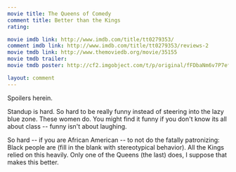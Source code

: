 ```yaml
---
movie title: The Queens of Comedy
comment title: Better than the Kings
rating: 

movie imdb link: http://www.imdb.com/title/tt0279353/
comment imdb link: http://www.imdb.com/title/tt0279353/reviews-2
movie tmdb link: http://www.themoviedb.org/movie/35155
movie tmdb trailer: 
movie tmdb poster: http://cf2.imgobject.com/t/p/original/fFDbaNm6v7P7efyTHp9DZb12z3t.jpg

layout: comment
---
```


Spoilers herein.

Standup is hard. So hard to be really funny instead of steering into the lazy blue zone. These women do. You might find it funny if you don't know its all about class -- funny isn't about laughing.

So hard -- if you are African American -- to not do the fatally patronizing: Black people are (fill in the blank with stereotypical behavior). All the Kings relied on this heavily. Only one of the Queens (the last) does, I suppose that makes this better.